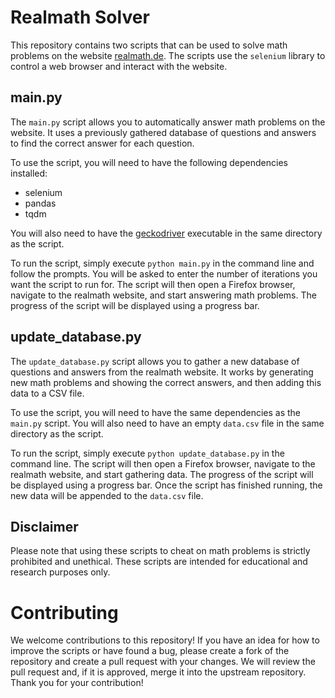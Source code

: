 # Realmath Solver

This repository contains two scripts that can be used to solve math problems on the website [realmath.de](https://www.realmath.de/). The scripts use the `selenium` library to control a web browser and interact with the website.

## main.py

The `main.py` script allows you to automatically answer math problems on the website. It uses a previously gathered database of questions and answers to find the correct answer for each question.

To use the script, you will need to have the following dependencies installed:

- selenium
- pandas
- tqdm

You will also need to have the [geckodriver](https://github.com/mozilla/geckodriver/releases) executable in the same directory as the script.

To run the script, simply execute `python main.py` in the command line and follow the prompts. You will be asked to enter the number of iterations you want the script to run for. The script will then open a Firefox browser, navigate to the realmath website, and start answering math problems. The progress of the script will be displayed using a progress bar.

## update_database.py

The `update_database.py` script allows you to gather a new database of questions and answers from the realmath website. It works by generating new math problems and showing the correct answers, and then adding this data to a CSV file.

To use the script, you will need to have the same dependencies as the `main.py` script. You will also need to have an empty `data.csv` file in the same directory as the script.

To run the script, simply execute `python update_database.py` in the command line. The script will then open a Firefox browser, navigate to the realmath website, and start gathering data. The progress of the script will be displayed using a progress bar. Once the script has finished running, the new data will be appended to the `data.csv` file.

## Disclaimer

Please note that using these scripts to cheat on math problems is strictly prohibited and unethical. These scripts are intended for educational and research purposes only.

# Contributing

We welcome contributions to this repository! If you have an idea for how to improve the scripts or have found a bug, please create a fork of the repository and create a pull request with your changes. We will review the pull request and, if it is approved, merge it into the upstream repository. Thank you for your contribution!
